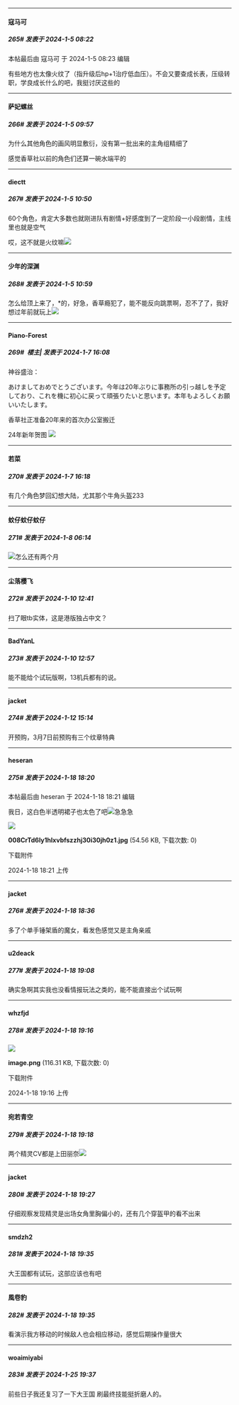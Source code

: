 
*****

####  寇马可  
##### 265#       发表于 2024-1-5 08:22

 本帖最后由 寇马可 于 2024-1-5 08:23 编辑 

有些地方也太像火纹了（指升级后hp+1治疗低血压）。不会又要查成长表，压级转职，学良成长什么的吧，我挺讨厌这些的


*****

####  萨妃螺丝  
##### 266#       发表于 2024-1-5 09:57

为什么其他角色的画风明显敷衍，没有第一批出来的主角组精细了

感觉香草社以前的角色们还算一碗水端平的


*****

####  diectt  
##### 267#       发表于 2024-1-5 10:50

60个角色，肯定大多数也就刚进队有剧情+好感度到了一定阶段一小段剧情，主线里也就是空气

哎，这不就是火纹嘛<img src="https://static.saraba1st.com/image/smiley/face2017/067.png" referrerpolicy="no-referrer">


*****

####  少年的深渊  
##### 268#       发表于 2024-1-5 10:59

怎么给顶上来了，*的，好急，香草瘾犯了，能不能反向跳票啊，忍不了了，我好想过年前就玩上<img src="https://static.saraba1st.com/image/smiley/face2017/211.gif" referrerpolicy="no-referrer">


*****

####  Piano-Forest  
##### 269#         楼主| 发表于 2024-1-7 16:08

神谷盛治：

あけましておめでとうございます。今年は20年ぶりに事務所の引っ越しを予定しており、これを機に初心に戻って頑張りたいと思います。本年もよろしくお願いいたします。

香草社正准备20年来的首次办公室搬迁

24年新年贺图
<img src="https://p.sda1.dev/15/6b2e8080a4549e81fd9bc60c029232b5/20240107_160754.jpg" referrerpolicy="no-referrer">


*****

####  若菜  
##### 270#       发表于 2024-1-7 16:18

有几个角色梦回幻想大陆，尤其那个牛角头盔233


*****

####  蚊仔蚊仔蚊仔  
##### 271#       发表于 2024-1-8 06:14

<img src="https://static.saraba1st.com/image/smiley/face2017/210.gif" referrerpolicy="no-referrer">怎么还有两个月


*****

####  尘落樱飞  
##### 272#       发表于 2024-1-10 12:41

扫了眼tb实体，这是港版独占中文？


*****

####  BadYanL  
##### 273#       发表于 2024-1-10 12:57

能不能给个试玩版啊，13机兵都有的说。


*****

####  jacket  
##### 274#       发表于 2024-1-12 15:14

开预购，3月7日前预购有三个纹章特典

*****

####  heseran  
##### 275#       发表于 2024-1-18 18:20

 本帖最后由 heseran 于 2024-1-18 18:21 编辑 

我日，这白色半透明裙子也太色了吧<img src="https://static.saraba1st.com/image/smiley/face2017/079.png" referrerpolicy="no-referrer">急急急

<img src="https://img.saraba1st.com/forum/202401/18/182120eddx17vck7zvfh4f.jpg" referrerpolicy="no-referrer">

<strong>008CrTd6ly1hlxvbfszzhj30i30jh0z1.jpg</strong> (54.56 KB, 下载次数: 0)

下载附件

2024-1-18 18:21 上传


*****

####  jacket  
##### 276#       发表于 2024-1-18 18:36

多了个单手锤架盾的魔女，看发色感觉又是主角亲戚


*****

####  u2deack  
##### 277#       发表于 2024-1-18 19:08

确实急啊其实我也没看情报玩法之类的，能不能直接出个试玩啊


*****

####  whzfjd  
##### 278#       发表于 2024-1-18 19:16

<img src="https://img.saraba1st.com/forum/202401/18/191606l3z1w6edwxnxjmdu.png" referrerpolicy="no-referrer">

<strong>image.png</strong> (116.31 KB, 下载次数: 0)

下载附件

2024-1-18 19:16 上传

*****

####  宛若青空  
##### 279#       发表于 2024-1-18 19:18

两个精灵CV都是上田丽奈<img src="https://static.saraba1st.com/image/smiley/face2017/033.png" referrerpolicy="no-referrer">


*****

####  jacket  
##### 280#       发表于 2024-1-18 19:27

仔细观察发现精灵是出场女角里胸偏小的，还有几个穿盔甲的看不出来


*****

####  smdzh2  
##### 281#       发表于 2024-1-18 19:35

大王国都有试玩，这部应该也有吧

*****

####  風卷豹  
##### 282#       发表于 2024-1-18 19:35

看演示我方移动的时候敌人也会相应移动，感觉后期操作量很大

*****

####  woaimiyabi  
##### 283#       发表于 2024-1-25 19:37

前些日子我还复习了一下大王国 刷最终技能挺折磨人的。 

